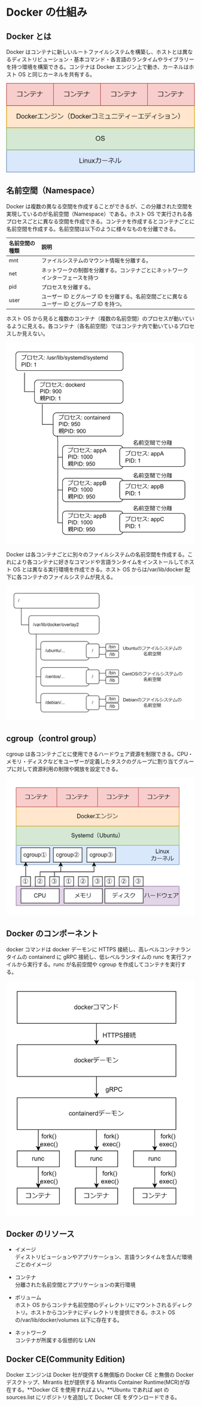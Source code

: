 # Docker の仕組み

## Docker とは

Docker はコンテナに新しいルートファイルシステムを構築し、ホストとは異なるディストリビューション・基本コマンド・各言語のランタイムやライブラリーを持つ環境を構築できる。コンテナは Docker エンジン上で動き、カーネルはホスト OS と同じカーネルを共有する。

![Dockerとは](./image/Dockerとは.png)

## 名前空間（Namespace）

Docker は複数の異なる空間を作成することができるが、この分離された空間を実現しているのが名前空間（Namespace）である。ホスト OS で実行される各プロセスごとに異なる空間を作成できる。コンテナを作成するとコンテナごとに名前空間を作成する。名前空間は以下のように様々なものを分離できる。

| 名前空間の種類 | 説明                                                                                         |
| :------------- | :------------------------------------------------------------------------------------------- |
| mnt            | ファイルシステムのマウント情報を分離する。                                                   |
| net            | ネットワークの制御を分離する。コンテナごとにネットワークインターフェースを持つ               |
| pid            | プロセスを分離する。                                                                         |
| user           | ユーザー ID とグループ ID を分離する。名前空間ごとに異なるユーザー ID とグループ ID を持つ。 |

ホスト OS から見ると複数のコンテナ（複数の名前空間）のプロセスが動いているように見える。各コンテナ（各名前空間）ではコンテナ内で動いているプロセスしか見えない。

![プロセス名前空間](image/プロセス名前空間.png)

Docker は各コンテナごとに別々のファイルシステムの名前空間を作成する。これにより各コンテナに好きなコマンドや言語ランタイムをインストールしてホスト OS とは異なる実行環境を作成できる。ホスト OS からは/var/lib/docker 配下に各コンテナのファイルシステムが見える。

![ファイルシステム名前空間](image/ファイルシステム名前空間.png)

## cgroup（control group）

cgroup は各コンテナごとに使用できるハードウェア資源を制限できる。CPU・メモリ・ディスクなどをユーザーが定義したタスクのグループに割り当てグループに対して資源利用の制限や開放を設定できる。

![cgroup](image/cgroup.png)

## Docker のコンポーネント

docker コマンドは docker デーモンに HTTPS 接続し、高レベルコンテナランタイムの containerd に gRPC 接続し、低レベルランタイムの runc を実行ファイルから実行する。runc が名前空間や cgroup を作成してコンテナを実行する。

![コンテナコンポーネント](image/コンテナコンポーネント.png)

## Docker のリソース

- イメージ  
  ディストリビューションやアプリケーション、言語ランタイムを含んだ環境ごとのイメージ

- コンテナ  
  分離された名前空間とアプリケーションの実行環境

- ボリューム  
  ホスト OS からコンテナ名前空間のディレクトリにマウントされるディレクトリ。ホストからコンテナにディレクトリを提供できる。ホスト OS の/var/lib/docker/volumes 以下に存在する。

- ネットワーク  
  コンテナが所属する仮想的な LAN

## Docker CE(Community Edition)

Docker エンジンは Docker 社が提供する無償版の Docker CE と無償の Docker デスクトップ、Mirantis 社が提供する Mirantis Container Runtime(MCR)が存在する。**Docker CE を使用すればよい。**Ubuntu であれば apt の sources.list にリポジトリを追加して Docker CE をダウンロードできる。
